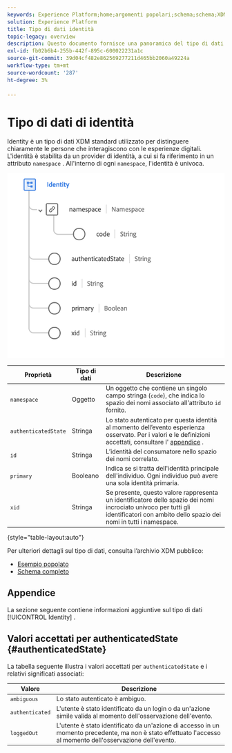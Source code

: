 ```yaml
---
keywords: Experience Platform;home;argomenti popolari;schema;schema;XDM;campi;schemi;schemi;identità;tipo di dati;tipo di dati;tipo di dati;tipo di dati;
solution: Experience Platform
title: Tipo di dati identità
topic-legacy: overview
description: Questo documento fornisce una panoramica del tipo di dati XDM di identità.
exl-id: fb02b6b4-255b-442f-895c-600022231a1c
source-git-commit: 39d04cf482e862569277211d465bb2060a49224a
workflow-type: tm+mt
source-wordcount: '287'
ht-degree: 3%

---
```


#  Tipo di dati di identità

 Identity è un tipo di dati XDM standard utilizzato per distinguere chiaramente le persone che interagiscono con le esperienze digitali. L&#39;identità è stabilita da un provider di identità, a cui si fa riferimento in un attributo `namespace` . All&#39;interno di ogni `namespace`, l&#39;identità è univoca.

<img src="../images/data-types/identity.png" width="550" /><br />

| Proprietà | Tipo di dati | Descrizione |
| --- | --- | --- |
| `namespace` | Oggetto | Un oggetto che contiene un singolo campo stringa (`code`), che indica lo spazio dei nomi associato all&#39;attributo `id` fornito. |
| `authenticatedState` | Stringa | Lo stato autenticato per questa identità al momento dell’evento esperienza osservato. Per i valori e le definizioni accettati, consultare l&#39; [appendice](#authenticatedState) . |
| `id` | Stringa | L’identità del consumatore nello spazio dei nomi correlato. |
| `primary` | Booleano | Indica se si tratta dell&#39;identità principale dell&#39;individuo. Ogni individuo può avere una sola identità primaria. |
| `xid` | Stringa | Se presente, questo valore rappresenta un identificatore dello spazio dei nomi incrociato univoco per tutti gli identificatori con ambito dello spazio dei nomi in tutti i namespace. |

{style=&quot;table-layout:auto&quot;}

Per ulteriori dettagli sul tipo di dati, consulta l’archivio XDM pubblico:

* [Esempio popolato](https://github.com/adobe/xdm/blob/master/components/datatypes/identity.example.1.json)
* [Schema completo](https://github.com/adobe/xdm/blob/master/components/datatypes/identity.schema.json)

## Appendice

La sezione seguente contiene informazioni aggiuntive sul tipo di dati [!UICONTROL Identity] .

## Valori accettati per authenticatedState {#authenticatedState}

La tabella seguente illustra i valori accettati per `authenticatedState` e i relativi significati associati:

| Valore | Descrizione |
| --- | --- |
| `ambiguous` | Lo stato autenticato è ambiguo. |
| `authenticated` | L&#39;utente è stato identificato da un login o da un&#39;azione simile valida al momento dell&#39;osservazione dell&#39;evento. |
| `loggedOut` | L&#39;utente è stato identificato da un&#39;azione di accesso in un momento precedente, ma non è stato effettuato l&#39;accesso al momento dell&#39;osservazione dell&#39;evento. |
